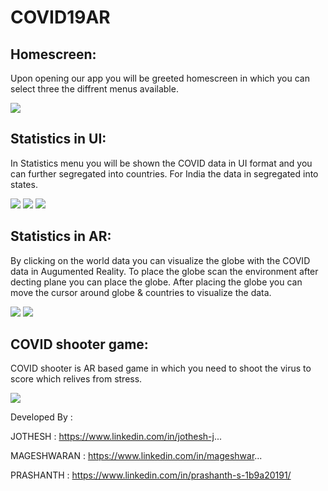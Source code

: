 # COVID19AR
  
## Homescreen:
Upon opening our app you will be greeted homescreen in which you can select three the diffrent menus available.

 ![](images/1.jpeg) 

## Statistics in UI:
In Statistics menu you will be shown the COVID data in UI format and you can further segregated into countries. For India the data in segregated into states.

![](images/2.jpeg) ![](images/3.jpeg) ![](images/4.jpeg) 
 

## Statistics in AR:
By clicking on the world data you can visualize the globe with the COVID data in Augumented Reality. To place the globe scan the environment after decting plane you can place the globe.
After placing the globe you can move the cursor around globe & countries to visualize the data. 

![](images/5.jpeg) ![](images/6.jpeg) 


## COVID shooter game: 
COVID shooter is AR based game in which you need to shoot the virus to score which relives from stress.
 
![](images/7.jpeg) 
 




Developed By :

JOTHESH : https://www.linkedin.com/in/jothesh-j...

MAGESHWARAN : https://www.linkedin.com/in/mageshwar...

PRASHANTH : https://www.linkedin.com/in/prashanth-s-1b9a20191/
